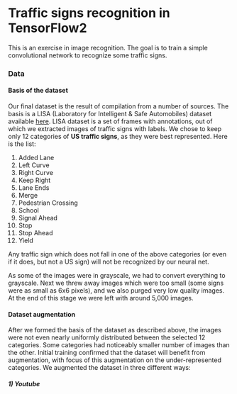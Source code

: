 # Traffic signs recognition in TensorFlow2

This is an exercise in image recognition. The goal is to train a simple convolutional network to recognize some traffic signs.

### Data

#### Basis of the dataset

Our final dataset is the result of compilation from a number of sources. The basis is a LISA (Laboratory for Intelligent & Safe Automobiles) dataset available [here](http://cvrr.ucsd.edu/LISA/lisa-traffic-sign-dataset.html). LISA dataset is a set of frames with annotations, out of which we extracted images of traffic signs with labels. We chose to keep only 12 categories of **US traffic signs**, as they were best represented. Here is the list:

1. Added Lane
2. Left Curve
3. Right Curve
4. Keep Right
5. Lane Ends
6. Merge
7. Pedestrian Crossing
8. School
9. Signal Ahead
10. Stop
11. Stop Ahead
12. Yield

Any traffic sign which does not fall in one of the above categories (or even if it does, but not a US sign) will not be recognized by our neural net.

As some of the images were in grayscale, we had to convert everything to grayscale. Next we threw away images which were too small (some signs were as small as 6x6 pixels), and we also purged very low quality images. At the end of this stage we were left with around 5,000 images.

#### Dataset augmentation

After we formed the basis of the dataset as described above, the images were not even nearly uniformly distributed between the selected 12 categories. Some categories had noticeably smaller number of images than the other. Initial training confirmed that the dataset will benefit from augmentation, with focus of this augmentation on the under-represented categories. We augmented the dataset in three different ways:

##### 1) Youtube


